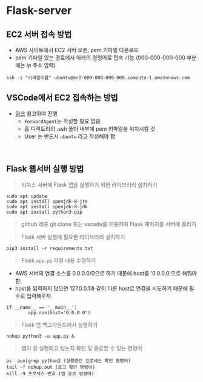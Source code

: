 # Flask-server

## EC2 서버 접속 방법
- AWS 사이트에서 EC2 서버 오픈, pem 키파일 다운로드
- pem 키파일 있는 경로에서 아래의 명령어로 접속 가능 (000-000-000-000 부분에는 ip 주소 입력)
```
ssh -i "키파일이름" ubuntu@ec2-000-000-000-000.compute-1.amazonaws.com
```

## VSCode에서 EC2 접속하는 방법
- [링크](https://deepmal.tistory.com/8) 참고하여 진행
   - `ForwardAgent`는 작성할 필요 없음
   - 홈 디렉토리의 .ssh 폴더 내부에 pem 키파일을 위치시킬 것
   - User 는 반드시 `ubuntu` 라고 작성해야 함
<br>

## Flask 웹서버 실행 방법
> 리눅스 서버에 Flask 앱을 실행하기 위한 라이브러리 설치하기
```
sudo apt update
sudo apt install openjdk-8-jre
sudo apt install openjdk-8-jdk
sudo apt install python3-pip
```
> github 레포 git clone 또는 vscode를 이용하여 Flask 패키지를 서버에 올리기

> Flask 서버 실행에 필요한 라이브러리 설치하기
```
pip3 install -r requirements.txt
```
> Flask `app.py` 파일 내용 수정하기
- AWS 서버의 연결 소스를 0.0.0.0/0으로 하기 때문에 host를 '0.0.0.0'으로 해줘야 함.
- host를 입력하지 않으면 127.0.0.1과 같이 다른 host로 연결을 시도하기 때문에 필수로 입력해주자.
```
if __name__ == '__main__':
        app.run(host='0.0.0.0')
```
> Flask 앱 백그라운드에서 실행하기
```
nohup python3 -u app.py &
```
> 앱이 잘 실행되고 있는지 확인 및 종료할 수 있는 명령어
```
ps -aux|grep python3 (실행중인 프로세스 확인 명령어)
tail -f nohup.out (로그 확인 명령어)
kill -9 프로세스-번호 (앱 종료 명령어)
```
<br>
